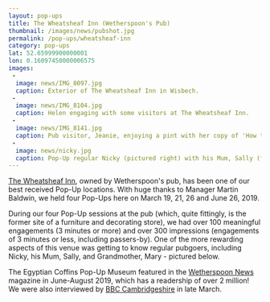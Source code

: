 ```yaml
---
layout: pop-ups
title: The Wheatsheaf Inn (Wetherspoon's Pub)
thumbnail: /images/news/pubshot.jpg
permalink: /pop-ups/wheatsheaf-inn
category: pop-ups
lat: 52.65999900000001
lon: 0.16097450000006575
images:
 -
  image: news/IMG_8097.jpg
  caption: Exterior of The Wheatsheaf Inn in Wisbech.
 -
  image: news/IMG_8104.jpg
  caption: Helen engaging with some visitors at The Wheatsheaf Inn.
 -
  image: news/IMG_8141.jpg
  caption: Pub visitor, Jeanie, enjoying a pint with her copy of 'How to Make an Egyptian Coffin'.
 -
  image: news/nicky.jpg
  caption: Pop-Up regular Nicky (pictured right) with his Mum, Sally (far left) and grandma, Mary (centre).
---
```


[The Wheatsheaf Inn](https://www.jdwetherspoon.com/pubs/all-pubs/england/cambridgeshire/the-wheatsheaf-inn-wisbech), owned by Wetherspoon's pub, has been one of our best received Pop-Up locations. With huge thanks to Manager Martin Baldwin, we held four Pop-Ups here on March 19, 21, 26 and June 26, 2019.

During our four Pop-Up sessions at the pub (which, quite fittingly, is the former site of a furniture and decorating store), we had over 100 meaningful engagements (3 minutes or more) and over 300 impressions (engagements of 3 minutes or less, including passers-by). One of the more rewarding aspects of this venue was getting to know regular pubgoers, including Nicky, his Mum, Sally, and Grandmother, Mary - pictured below.  

The Egyptian Coffins Pop-Up Museum featured in the [Wetherspoon News](https://egyptiancoffins.org/news/wetherspoonnews) magazine in June-August 2019, which has a readership of over 2 million! We were also interviewed by [BBC Cambridgeshire](https://www.bbc.co.uk/news/uk-england-cambridgeshire-47720757) in late March.
